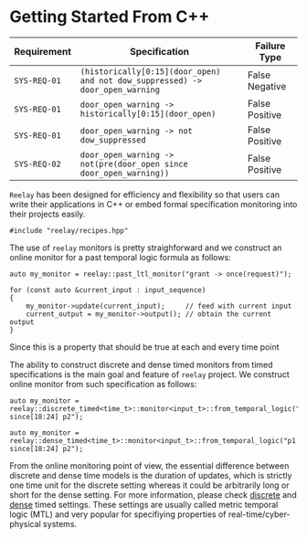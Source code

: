 # Getting Started From C++

| Requirement  | Specification                                                                 | Failure Type   |
|--------------|-------------------------------------------------------------------------------|----------------|
| `SYS-REQ-01` | `(historically[0:15](door_open) and not dow_suppressed) -> door_open_warning` | False Negative |
| `SYS-REQ-01` | `door_open_warning -> historically[0:15](door_open)`                          | False Positive |
| `SYS-REQ-01` | `door_open_warning -> not dow_suppressed`                                     | False Positive |
| `SYS-REQ-02` | `door_open_warning -> not(pre(door_open since door_open_warning))`            | False Positive |

`Reelay` has been designed for efficiency and flexibility so that users can write their applications in C++ or embed formal specification monitoring into their projects easily. 

    #include "reelay/recipes.hpp"

The use of `reelay` monitors is pretty straighforward and we construct an online monitor for a past temporal logic formula as follows: 

	auto my_monitor = reelay::past_ltl_monitor("grant -> once(request)");

	for (const auto &current_input : input_sequence)
	{
		my_monitor->update(current_input);     // feed with current input
		current_output = my_monitor->output(); // obtain the current output
	}

Since this is a property that should be true at each and every time point 

The ability to construct discrete and dense timed monitors from timed specifications is the main goal and feature of `reelay` project. We construct online monitor from such specification as follows:
     
    auto my_monitor = reelay::discrete_timed<time_t>::monitor<input_t>::from_temporal_logic("p1 since[18:24] p2");

    auto my_monitor = reelay::dense_timed<time_t>::monitor<input_t>::from_temporal_logic("p1 since[18:24] p2");

From the online monitoring point of view, the essential difference between discrete and dense time models is the duration of updates, which is strictly one time unit for the discrete setting whereas it could be arbitrarily long or short for the dense setting. For more information, please check [discrete]() and [dense]() timed settings. These settings are usually called metric temporal logic (MTL) and very popular for specifiying properties of real-time/cyber-physical systems.

